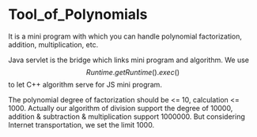 # Tool_of_Polynomials

It is a mini program with which you can handle polynomial factorization, addition, multiplication, etc.

Java servlet is the bridge which links mini program and algorithm. We use $$Runtime.getRuntime().exec()$$ to let C++ algorithm serve for JS mini program.

The polynomial degree of factorization should be <= 10, calculation <= 1000. Actually our algorithm of division support the degree of 10000, addition & subtraction & multiplication support 1000000. But considering Internet transportation, we set the limit 1000.
